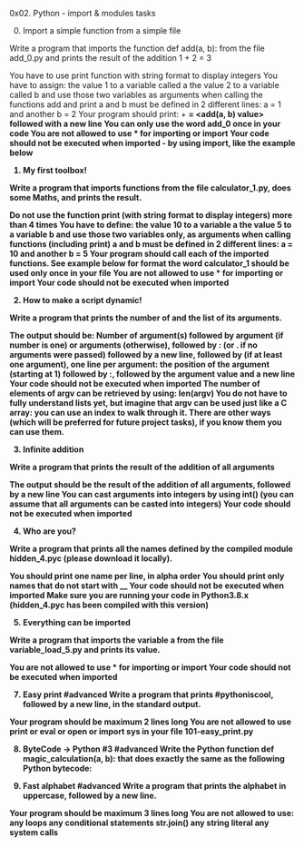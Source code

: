 0x02. Python - import & modules tasks

0. Import a simple function from a simple file

Write a program that imports the function def add(a, b): from the file add_0.py and prints the result of the addition 1 + 2 = 3

You have to use print function with string format to display integers
You have to assign:
the value 1 to a variable called a
the value 2 to a variable called b
and use those two variables as arguments when calling the functions add and print
a and b must be defined in 2 different lines: a = 1 and another b = 2
Your program should print: <a value> + <b value> = <add(a, b) value> followed with a new line
You can only use the word add_0 once in your code
You are not allowed to use * for importing or __import__
Your code should not be executed when imported - by using __import__, like the example below

1. My first toolbox!

Write a program that imports functions from the file calculator_1.py, does some Maths, and prints the result.

Do not use the function print (with string format to display integers) more than 4 times
You have to define:
the value 10 to a variable a
the value 5 to a variable b
and use those two variables only, as arguments when calling functions (including print)
a and b must be defined in 2 different lines: a = 10 and another b = 5
Your program should call each of the imported functions. See example below for format
the word calculator_1 should be used only once in your file
You are not allowed to use * for importing or __import__
Your code should not be executed when imported

2. How to make a script dynamic!

Write a program that prints the number of and the list of its arguments.

The output should be:
Number of argument(s) followed by argument (if number is one) or arguments (otherwise), followed by
: (or . if no arguments were passed) followed by
a new line, followed by (if at least one argument),
one line per argument:
the position of the argument (starting at 1) followed by :, followed by the argument value and a new line
Your code should not be executed when imported
The number of elements of argv can be retrieved by using: len(argv)
You do not have to fully understand lists yet, but imagine that argv can be used just like a C array: you can use an index to walk through it. There are other ways (which will be preferred for future project tasks), if you know them you can use them.

3. Infinite addition

Write a program that prints the result of the addition of all arguments

The output should be the result of the addition of all arguments, followed by a new line
You can cast arguments into integers by using int() (you can assume that all arguments can be casted into integers)
Your code should not be executed when imported

4. Who are you?

Write a program that prints all the names defined by the compiled module hidden_4.pyc (please download it locally).

You should print one name per line, in alpha order
You should print only names that do not start with __
Your code should not be executed when imported
Make sure you are running your code in Python3.8.x (hidden_4.pyc has been compiled with this version)

5. Everything can be imported

Write a program that imports the variable a from the file variable_load_5.py and prints its value.

You are not allowed to use * for importing or __import__
Your code should not be executed when imported

7. Easy print
#advanced
Write a program that prints #pythoniscool, followed by a new line, in the standard output.

Your program should be maximum 2 lines long
You are not allowed to use print or eval or open or import sys in your file 101-easy_print.py

8. ByteCode -> Python #3
#advanced
Write the Python function def magic_calculation(a, b): that does exactly the same as the following Python bytecode:

9. Fast alphabet
#advanced
Write a program that prints the alphabet in uppercase, followed by a new line.

Your program should be maximum 3 lines long
You are not allowed to use:
any loops
any conditional statements
str.join()
any string literal
any system calls
